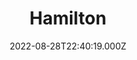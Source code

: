 ---
title: "Hamilton"
year: 2020
date: 2022-08-28T22:40:19.000Z
permalink: /almanac/movies/2022-08-28-hamilton/index.html
link: https://letterboxd.com/rknightuk/film/hamilton-2020/5/
rating: 3
---